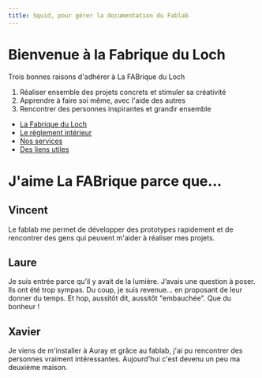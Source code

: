 ```yaml
---
title: Squid, pour gérer la documentation du Fablab
---
```


# Bienvenue à la Fabrique du Loch

Trois bonnes raisons d'adhérer à La FABrique du Loch
1. Réaliser ensemble des projets concrets et stimuler sa créativité
2. Apprendre à faire soi même, avec l'aide des autres
3. Rencontrer des personnes inspirantes et grandir ensemble




- [La Fabrique du Loch](https://arnaudswail.github.io/squid/association)
- [Le règlement intérieur](https://arnaudswail.github.io/squid/reglement)
- [Nos services](https://arnaudswail.github.io/squid/services)
- [Des liens utiles](liens)


# J'aime La FABrique parce que...

## Vincent
Le fablab me permet de développer des prototypes rapidement et de rencontrer des gens qui peuvent m'aider à réaliser mes projets.

## Laure
Je suis entrée parce qu’il y avait de la lumière. J’avais une question à poser. Ils ont été trop sympas. Du coup, je suis revenue… en proposant de leur donner du temps. Et hop, aussitôt dit, aussitôt "embauchée". Que du bonheur !

## Xavier
Je viens de m'installer à Auray et grâce au fablab, j'ai pu rencontrer des personnes vraiment intéressantes. Aujourd'hui c'est devenu un peu ma deuxième maison.
